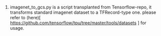 1. imagenet_to_gcs.py is a script transplanted from Tensorflow-repo, it transforms standard imagenet dataset to a TFRecord-type one. please refer to (here)[ https://github.com/tensorflow/tpu/tree/master/tools/datasets ] for usage.